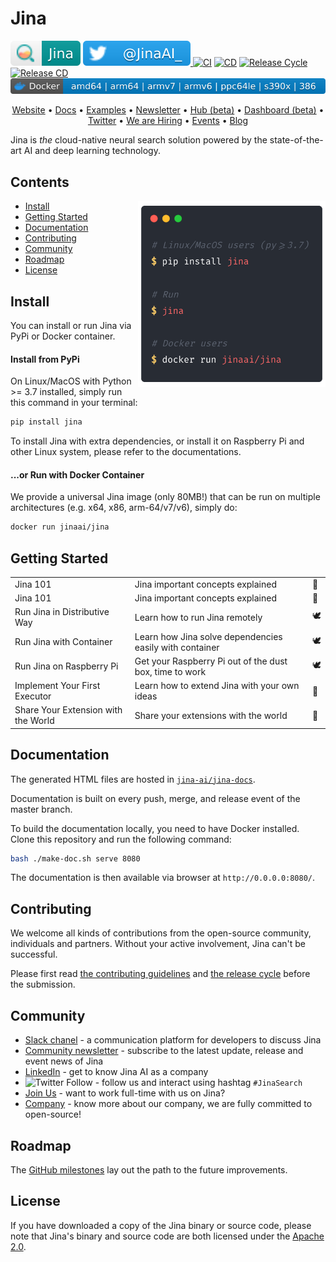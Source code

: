 # Jina

[![Jina](./.github/jina-badge.svg)](https://jina.ai)
<a href="https://twitter.com/intent/tweet?text=%F0%9F%91%8DCheck+out+Jina%3A+the+New+Open-Source+Solution+for+Neural+Information+Retrieval+%F0%9F%94%8D%40JinaAI_&url=https%3A%2F%2Fgithub.com%2Fjina-ai%2Fjina&hashtags=JinaSearch&original_referer=http%3A%2F%2Fgithub.com%2F&tw_p=tweetbutton" target="_blank">
  <img src=".github/twitter-badge.svg"
       alt="tweet button" title="👍Check out Jina: the New Open-Source Solution for Neural Information Retrieval 🔍@JinaAI_"></img>
</a>
[![CI](https://github.com/jina-ai/jina/workflows/CI/badge.svg)](https://github.com/jina-ai/jina/actions?query=workflow%3ACI)
[![CD](https://github.com/jina-ai/jina/workflows/CD/badge.svg?branch=master)](https://github.com/jina-ai/jina/actions?query=workflow%3ACD)
[![Release Cycle](https://github.com/jina-ai/jina/workflows/Release%20Cycle/badge.svg)](https://github.com/jina-ai/jina/actions?query=workflow%3A%22Release+Cycle%22)
[![Release CD](https://github.com/jina-ai/jina/workflows/Release%20CD/badge.svg)](https://github.com/jina-ai/jina/actions?query=workflow%3A%22Release+CD%22)
[![Docker](.github/docker-badge.svg)](https://hub.docker.com/r/jinaai/jina/tags)



<p align="center">
  <a href="https://jina.ai">Website</a> •
  <a href="https://docs.jina.ai">Docs</a> •
  <a href="https://docs.jina.ai">Examples</a> •
  <a href="mailto:newsletter+subscribe@jina.ai">Newsletter</a> •
  <a href="https://github.com/jina-ai/jina-hub">Hub (beta)</a> •
  <a href="https://board.jina.ai">Dashboard (beta)</a> •
  <a href="https://twitter.com/intent/tweet?text=%F0%9F%91%8DCheck+out+Jina%3A+the+New+Open-Source+Solution+for+Neural+Information+Retrieval+%F0%9F%94%8D%40JinaAI_&url=https%3A%2F%2Fgithub.com%2Fjina-ai%2Fjina&hashtags=JinaSearch&original_referer=http%3A%2F%2Fgithub.com%2F&tw_p=tweetbutton">Twitter</a> •
  <a href="https://jina.ai/jobs">We are Hiring</a> •
  <a href="https://jina.ai/events">Events</a> •
  <a href="https://blog.jina.ai">Blog</a>
</p>


Jina is *the* cloud-native neural search solution powered by the state-of-the-art AI and deep learning technology.


## Contents

<img align="right" width="300px" src="./.github/install.png" />

<!-- START doctoc generated TOC please keep comment here to allow auto update -->
<!-- DON'T EDIT THIS SECTION, INSTEAD RE-RUN doctoc TO UPDATE -->


- [Install](#install)
- [Getting Started](#getting-started)
- [Documentation](#documentation)
- [Contributing](#contributing)
- [Community](#community)
- [Roadmap](#roadmap)
- [License](#license)

<!-- END doctoc generated TOC please keep comment here to allow auto update -->

## Install

You can install or run Jina via PyPi or Docker container.

#### Install from PyPi
 
On Linux/MacOS with Python >= 3.7 installed, simply run this command in your terminal:

```bash
pip install jina
```

To install Jina with extra dependencies, or install it on Raspberry Pi and other Linux system, please refer to the documentations.

#### ...or Run with Docker Container 

We provide a universal Jina image (only 80MB!) that can be run on multiple architectures (e.g. x64, x86, arm-64/v7/v6), simply do: 

```bash
docker run jinaai/jina
```

## Getting Started

||||
|---|---|---|
| Jina 101 | Jina important concepts explained | 🐣 |
| Jina 101 | Jina important concepts explained | 🐣 |
| Run Jina in Distributive Way | Learn how to run Jina remotely | 🕊️ |
| Run Jina with Container | Learn how Jina solve dependencies easily with container | 🕊️ |
| Run Jina on Raspberry Pi | Get your Raspberry Pi out of the dust box, time to work  | 🕊️ | 
| Implement Your First Executor | Learn how to extend Jina with your own ideas | 🚀 |
| Share Your Extension with the World | Share your extensions with the world | 🚀 | 
  
## Documentation 

The generated HTML files are hosted in [`jina-ai/jina-docs`](https://github.com/jina-ai/jina-docs).

Documentation is built on every push, merge, and release event of the master branch. 
 
To build the documentation locally, you need to have Docker installed. Clone this repository and run the following command: 

```bash
bash ./make-doc.sh serve 8080
```

The documentation is then available via browser at `http://0.0.0.0:8080/`.

## Contributing

We welcome all kinds of contributions from the open-source community, individuals and partners. Without your active involvement, Jina can't be successful.

Please first read [the contributing guidelines](CONTRIBUTING.md) and [the release cycle](RELEASE.md) before the submission. 

## Community

- [Slack chanel](https://join.slack.com/t/jina-ai/shared_invite/zt-dkl7x8p0-rVCv~3Fdc3~Dpwx7T7XG8w) - a communication platform for developers to discuss Jina
- [Community newsletter](mailto:newsletter+subscribe@jina.ai) - subscribe to the latest update, release and event news of Jina
- [LinkedIn](https://www.linkedin.com/showcase/31268045/) - get to know Jina AI as a company
- ![Twitter Follow](https://img.shields.io/twitter/follow/JinaAI_?label=Follow%20%40JinaAI_&style=social) - follow us and interact using hashtag `#JinaSearch`  
- [Join Us](mailto:hr@jina.ai) - want to work full-time with us on Jina?
- [Company](https://jina.ai) - know more about our company, we are fully committed to open-source!

## Roadmap

The [GitHub milestones](https://github.com/jina-ai/jina/milestones) lay out the path to the future improvements.


## License

If you have downloaded a copy of the Jina binary or source code, please note that Jina's binary and source code are both licensed under the [Apache 2.0](LICENSE).
